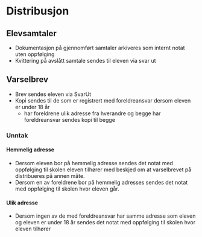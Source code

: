 # Distribusjon

## Elevsamtaler
- Dokumentasjon på gjennomført samtaler arkiveres som internt notat uten oppfølging
- Kvittering på avslått samtale sendes til eleven via svar ut

## Varselbrev
- Brev sendes eleven via SvarUt
- Kopi sendes til de som er registrert med foreldreansvar dersom eleven er under 18 år
    - har foreldrene ulik adresse fra hverandre og begge har foreldreansvar sendes kopi til begge

### Unntak

#### Hemmelig adresse
- Dersom eleven bor på hemmelig adresse sendes det notat med oppfølging til skolen eleven tilhører med beskjed om at varselbrevet på distribueres på annen måte.
- Dersom en av foreldrene bor på hemmelig adresses sendes det notat med oppfølging til skolen hvor eleven går.

#### Ulik adresse
- Dersom ingen av de med foreldreansvar har samme adresse som eleven og eleven er under 18 år sendes det notat med oppfølging til skolen hvor eleven tilhører

